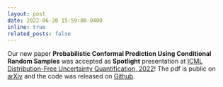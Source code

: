 ```yaml
---
layout: post
date: 2022-06-20 15:59:00-0400
inline: true
related_posts: false
---
```


Our new paper **Probabilistic Conformal Prediction Using Conditional Random Samples** was accepted as **Spotlight** presentation at [ICML Distribution-Free Uncertainty Quantification, 2022](https://sites.google.com/berkeley.edu/dfuq-22/home)! The pdf is public on [arXiv](https://arxiv.org/abs/2206.06584) and the code was released on [Github](https://github.com/Zhendong-Wang/Probabilistic-Conformal-Prediction).
